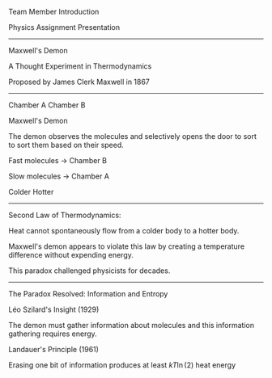 Team Member Introduction

Physics Assignment Presentation

---

Maxwell's Demon

A Thought Experiment in Thermodynamics

Proposed by James Clerk Maxwell in 1867

---

Chamber A       Chamber B

Maxwell's Demon

The demon observes the molecules and selectively opens the door to sort to sort them based on their speed.

Fast molecules $\to$ Chamber B

Slow molecules $\to$ Chamber A

Colder Hotter

---

Second Law of Thermodynamics:

Heat cannot spontaneously flow from a colder body to a hotter body.

Maxwell's demon appears to violate this law by creating a temperature difference without expending energy.

This paradox challenged physicists for decades.

---

The Paradox Resolved: Information and Entropy

Léo Szilard's Insight (1929)

The demon must gather information about molecules and this information gathering requires energy.

Landauer's Principle (1961)

Erasing one bit of information produces at least $kT\ln (2)$ heat energy



